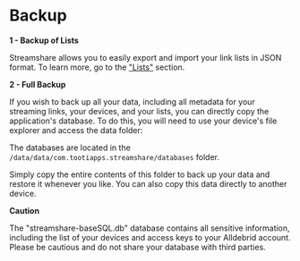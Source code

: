 # Backup

**1 - Backup of Lists**

Streamshare allows you to easily export and import your link lists in JSON format. To learn more, go to the ["Lists"](./list/index.md) section.

**2 - Full Backup**

If you wish to back up all your data, including all metadata for your streaming links, your devices, and your lists, you can directly copy the application's database. To do this, you will need to use your device's file explorer and access the data folder:

The databases are located in the `/data/data/com.tootiapps.streamshare/databases` folder.

Simply copy the entire contents of this folder to back up your data and restore it whenever you like. You can also copy this data directly to another device.

**Caution**

The "streamshare-baseSQL.db" database contains all sensitive information, including the list of your devices and access keys to your Alldebrid account. Please be cautious and do not share your database with third parties.
